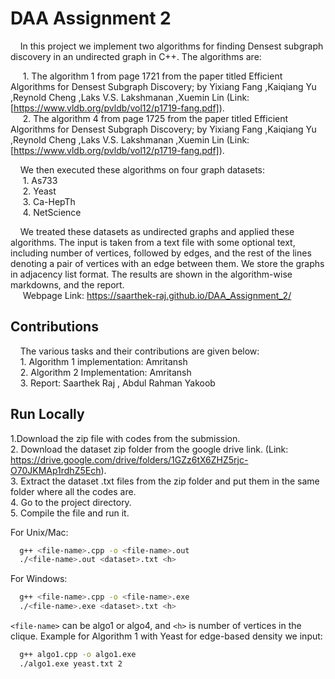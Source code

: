 
# DAA Assignment 2

&nbsp;&nbsp;&nbsp;&nbsp;In this project we implement two algorithms for finding Densest subgraph discovery in an undirected graph in C++. The algorithms are:

&nbsp;&nbsp;&nbsp;&nbsp;&nbsp;1. The algorithm 1 from page 1721 from the paper titled Efficient Algorithms for Densest Subgraph Discovery; by Yixiang Fang ,Kaiqiang Yu ,Reynold Cheng ,Laks V.S. Lakshmanan ,Xuemin Lin (Link: [https://www.vldb.org/pvldb/vol12/p1719-fang.pdf]).  
&nbsp;&nbsp;&nbsp;&nbsp;&nbsp;2. The algorithm 4 from page 1725 from the paper titled Efficient Algorithms for Densest Subgraph Discovery; by Yixiang Fang ,Kaiqiang Yu ,Reynold Cheng ,Laks V.S. Lakshmanan ,Xuemin Lin (Link: [https://www.vldb.org/pvldb/vol12/p1719-fang.pdf]).    

&nbsp;&nbsp;&nbsp;&nbsp;We then executed these algorithms on four graph datasets:  
&nbsp;&nbsp;&nbsp;&nbsp;&nbsp;1. As733  
&nbsp;&nbsp;&nbsp;&nbsp;&nbsp;2. Yeast  
&nbsp;&nbsp;&nbsp;&nbsp;&nbsp;3. Ca-HepTh  
&nbsp;&nbsp;&nbsp;&nbsp;&nbsp;4. NetScience  


&nbsp;&nbsp;&nbsp;&nbsp;We treated these datasets as undirected graphs and applied these algorithms. The input is taken from a text file with some optional text, including number of vertices, followed by edges, and the rest of the lines denoting a pair of vertices with an edge between them. We store the graphs in adjacency list format. The results are shown in the algorithm-wise markdowns, and the report.  
&nbsp;&nbsp;&nbsp;&nbsp; Webpage Link:  https://saarthek-raj.github.io/DAA_Assignment_2/
## Contributions

&nbsp;&nbsp;&nbsp;&nbsp;The various tasks and their contributions are given below:    
&nbsp;&nbsp;&nbsp;&nbsp;1. Algorithm 1 implementation: Amritansh   
&nbsp;&nbsp;&nbsp;&nbsp;2. Algorithm 2 Implementation: Amritansh  
&nbsp;&nbsp;&nbsp;&nbsp;3. Report: Saarthek Raj , Abdul Rahman Yakoob 


## Run Locally

1.Download the zip file with codes from the submission.  
2. Download the dataset zip folder from the google drive link. (Link: https://drive.google.com/drive/folders/1GZz6tX6ZHZ5rjc-O70JKMAp1rdhZ5Ech).  
3. Extract the dataset .txt files from the zip folder and put them in the same folder where all the codes are.  
4. Go to the project directory.  
5. Compile the file and run it.  

For Unix/Mac:

```bash
  g++ <file-name>.cpp -o <file-name>.out 
  ./<file-name>.out <dataset>.txt <h>
```

For Windows:

```bash
  g++ <file-name>.cpp -o <file-name>.exe
  ./<file-name>.exe <dataset>.txt <h>
```
`<file-name>` can be algo1 or algo4, and `<h>` is number of vertices in the clique.
Example for Algorithm 1 with Yeast for edge-based density we input:  
```bash
  g++ algo1.cpp -o algo1.exe
  ./algo1.exe yeast.txt 2
```
